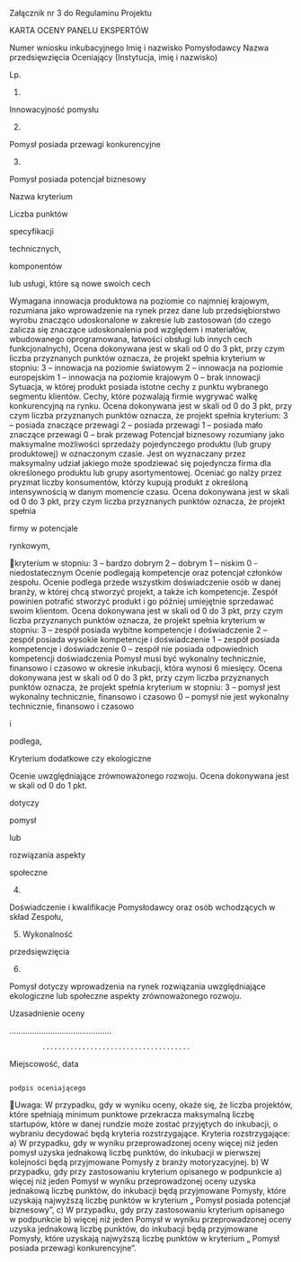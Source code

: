 Załącznik nr 3 do Regulaminu Projektu

KARTA OCENY PANELU EKSPERTÓW

Numer wniosku inkubacyjnego
Imię i nazwisko Pomysłodawcy
Nazwa przedsięwzięcia
Oceniający (Instytucja, imię i nazwisko)

Lp.

1.

Innowacyjność
pomysłu

2.

Pomysł posiada
przewagi
konkurencyjne

3.

Pomysł posiada
potencjał
biznesowy

Nazwa kryterium

Liczba
punktów

specyfikacji

technicznych,

komponentów

lub  usługi,  które  są  nowe
swoich  cech

Wymagana  innowacja  produktowa  na  poziomie  co  najmniej
krajowym, rozumiana jako wprowadzenie na rynek przez dane
lub
przedsiębiorstwo  wyrobu
znacząco  udoskonalone  w  zakresie
lub
zastosowań (do czego zalicza się znaczące udoskonalenia pod
względem
i
materiałów, wbudowanego oprogramowana, łatwości obsługi
lub innych cech funkcjonalnych),
Ocena  dokonywana  jest  w  skali  od  0  do  3  pkt,  przy  czym
liczba  przyznanych  punktów  oznacza,  że  projekt  spełnia
kryterium w stopniu:
3 – innowacja na poziomie światowym
2 – innowacja na poziomie europejskim
1 – innowacja na poziomie krajowym
0 – brak innowacji
Sytuacja, w której produkt posiada istotne cechy z punktu
wybranego segmentu klientów. Cechy, które pozwalają firmie
wygrywać walkę konkurencyjną na rynku.
Ocena  dokonywana  jest  w  skali  od  0  do  3  pkt,  przy  czym
liczba  przyznanych  punktów  oznacza,  że  projekt  spełnia
kryterium:
3 – posiada znaczące przewagi
2 – posiada przewagi
1 – posiada mało znaczące przewagi
0 – brak przewag
Potencjał  biznesowy  rozumiany  jako  maksymalne  możliwości
sprzedaży pojedynczego produktu (lub grupy produktowej) w
oznaczonym  czasie.  Jest  on  wyznaczany  przez  maksymalny
udział
jakiego  może
spodziewać  się  pojedyncza  firma  dla  określonego  produktu
lub  grupy  asortymentowej.  Oceniać  go  nalży  przez  pryzmat
liczby  konsumentów,  którzy  kupują  produkt  z  określoną
intensywnością w danym momencie czasu.
Ocena  dokonywana  jest  w  skali  od  0  do  3  pkt,  przy  czym
liczba  przyznanych  punktów  oznacza,  że  projekt  spełnia

firmy  w  potencjale

rynkowym,

kryterium w stopniu:
3 – bardzo dobrym
2 – dobrym
1 – niskim
0 - niedostatecznym
Ocenie  podlegają  kompetencje  oraz  potencjał  członków
zespołu.  Ocenie  podlega  przede  wszystkim  doświadczenie
osób w danej branży, w której chcą stworzyć projekt, a także
ich kompetencje. Zespół powinien potrafić stworzyć produkt i
go później umiejętnie sprzedawać swoim klientom.
Ocena  dokonywana  jest  w  skali  od  0  do  3  pkt,  przy  czym
liczba  przyznanych  punktów  oznacza,  że  projekt  spełnia
kryterium w stopniu:
3 – zespół posiada wybitne kompetencje i doświadczenie
2 – zespół posiada wysokie kompetencje i doświadczenie
1 – zespół posiada kompetencje i doświadczenie
0  –  zespół  nie  posiada  odpowiednich  kompetencji
doświadczenia
Pomysł musi być wykonalny technicznie, finansowo i czasowo
w okresie inkubacji, która wynosi 6 miesięcy.
Ocena  dokonywana  jest  w  skali  od  0  do  3  pkt,  przy  czym
liczba  przyznanych  punktów  oznacza,  że  projekt  spełnia
kryterium w stopniu:
3 – pomysł jest wykonalny technicznie, finansowo i czasowo
0  –  pomysł  nie  jest  wykonalny  technicznie,  finansowo  i
czasowo

i

podlega,

Kryterium dodatkowe
czy
ekologiczne

Ocenie
uwzględniające
zrównoważonego rozwoju.
Ocena dokonywana jest w skali od 0 do 1 pkt.

dotyczy

pomysł

lub

rozwiązania
aspekty

społeczne

4.

Doświadczenie i
kwalifikacje
Pomysłodawcy
oraz osób
wchodzących w
skład Zespołu,

5.  Wykonalność

przedsięwzięcia

6.

Pomysł dotyczy
wprowadzenia
na rynek
rozwiązania
uwzględniające
ekologiczne lub
społeczne
aspekty
zrównoważonego
rozwoju.

Uzasadnienie oceny

………………………………………

            .....................................

Miejscowość, data

                                                                                           podpis oceniającego

Uwaga:
W przypadku, gdy w wyniku oceny, okaże się, że liczba projektów, które spełniają minimum
punktowe przekracza maksymalną liczbę startupów, które w danej rundzie może zostać przyjętych
do inkubacji, o wybraniu decydować będą kryteria rozstrzygające.
Kryteria rozstrzygające:
a)  W przypadku, gdy w wyniku przeprowadzonej oceny więcej niż jeden pomysł uzyska jednakową
liczbę punktów, do inkubacji w pierwszej kolejności będą przyjmowane Pomysły z branży
motoryzacyjnej.
b) W przypadku, gdy przy zastosowaniu kryterium opisanego w podpunkcie a) więcej niż jeden
Pomysł w wyniku przeprowadzonej oceny uzyska jednakową liczbę punktów, do inkubacji będą
przyjmowane Pomysły, które uzyskają najwyższą liczbę punktów w kryterium „ Pomysł posiada
potencjał biznesowy”,
c)  W przypadku, gdy przy zastosowaniu kryterium opisanego w podpunkcie b) więcej niż jeden
Pomysł w wyniku przeprowadzonej oceny uzyska jednakową liczbę punktów, do inkubacji będą
przyjmowane Pomysły, które uzyskają najwyższą liczbę punktów w kryterium „ Pomysł posiada
przewagi konkurencyjne”.

